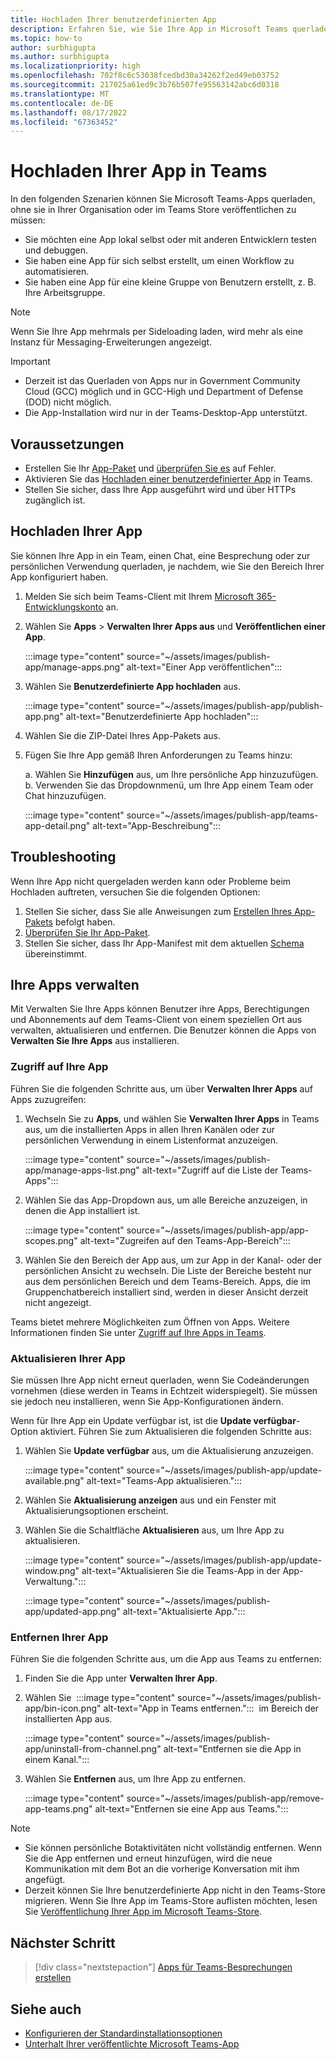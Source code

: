 ```yaml
---
title: Hochladen Ihrer benutzerdefinierten App
description: Erfahren Sie, wie Sie Ihre App in Microsoft Teams querladen. Das Querladen ist beim Testen und Debuggen einer App während der Entwicklung üblich.
ms.topic: how-to
author: surbhigupta
ms.author: surbhigupta
ms.localizationpriority: high
ms.openlocfilehash: 702f8c6c53038fcedbd30a34262f2ed49eb03752
ms.sourcegitcommit: 217025a61ed9c3b76b507fe95563142abc6d0318
ms.translationtype: MT
ms.contentlocale: de-DE
ms.lasthandoff: 08/17/2022
ms.locfileid: "67363452"
---
```

# <a name="upload-your-app-in-teams"></a>Hochladen Ihrer App in Teams

In den folgenden Szenarien können Sie Microsoft Teams-Apps querladen, ohne sie in Ihrer Organisation oder im Teams Store veröffentlichen zu müssen:

* Sie möchten eine App lokal selbst oder mit anderen Entwicklern testen und debuggen.
* Sie haben eine App für sich selbst erstellt, um einen Workflow zu automatisieren.
* Sie haben eine App für eine kleine Gruppe von Benutzern erstellt, z. B. Ihre Arbeitsgruppe.

> [!NOTE]
> Wenn Sie Ihre App mehrmals per Sideloading laden, wird mehr als eine Instanz für Messaging-Erweiterungen angezeigt.

> [!IMPORTANT]
>
> * Derzeit ist das Querladen von Apps nur in Government Community Cloud (GCC) möglich und in GCC-High und Department of Defense (DOD) nicht möglich.
> * Die App-Installation wird nur in der Teams-Desktop-App unterstützt.

## <a name="prerequisites"></a>Voraussetzungen

* Erstellen Sie Ihr [App-Paket](~/concepts/build-and-test/apps-package.md) und [überprüfen Sie es](https://dev.teams.microsoft.com/appvalidation.html) auf Fehler.
* Aktivieren Sie das [Hochladen einer benutzerdefinierter App](~/concepts/build-and-test/prepare-your-o365-tenant.md#enable-custom-teams-apps-and-turn-on-custom-app-uploading) in Teams.
* Stellen Sie sicher, dass Ihre App ausgeführt wird und über HTTPs zugänglich ist.

## <a name="upload-your-app"></a>Hochladen Ihrer App

Sie können Ihre App in ein Team, einen Chat, eine Besprechung oder zur persönlichen Verwendung querladen, je nachdem, wie Sie den Bereich Ihrer App konfiguriert haben.

1. Melden Sie sich beim Teams-Client mit Ihrem [Microsoft 365-Entwicklungskonto](https://developer.microsoft.com/en-us/microsoft-365/dev-program) an.
1. Wählen Sie **Apps** > **Verwalten Ihrer Apps aus** und **Veröffentlichen einer App**.

    :::image type="content" source="~/assets/images/publish-app/manage-apps.png" alt-text="Einer App veröffentlichen":::

1. Wählen Sie **Benutzerdefinierte App hochladen** aus.

   :::image type="content" source="~/assets/images/publish-app/publish-app.png" alt-text="Benutzerdefinierte App hochladen":::

1. Wählen Sie die ZIP-Datei Ihres App-Pakets aus.
1. Fügen Sie Ihre App gemäß Ihren Anforderungen zu Teams hinzu:</br>

   a. Wählen Sie **Hinzufügen** aus, um Ihre persönliche App hinzuzufügen.</br> b. Verwenden Sie das Dropdownmenü, um Ihre App einem Team oder Chat hinzuzufügen.

    :::image type="content" source="~/assets/images/publish-app/teams-app-detail.png" alt-text="App-Beschreibung":::

## <a name="troubleshoot"></a>Troubleshooting

Wenn Ihre App nicht quergeladen werden kann oder Probleme beim Hochladen auftreten, versuchen Sie die folgenden Optionen:

1. Stellen Sie sicher, dass Sie alle Anweisungen zum [Erstellen Ihres App-Pakets](../../concepts/build-and-test/apps-package.md) befolgt haben.
1. [Überprüfen Sie Ihr App-Paket](https://dev.teams.microsoft.com/appvalidation.html).
1. Stellen Sie sicher, dass Ihr App-Manifest mit dem aktuellen [Schema](../../resources/schema/manifest-schema.md) übereinstimmt.

## <a name="manage-your-apps"></a>Ihre Apps verwalten

Mit Verwalten Sie Ihre Apps können Benutzer ihre Apps, Berechtigungen und Abonnements auf dem Teams-Client von einem speziellen Ort aus verwalten, aktualisieren und entfernen. Die Benutzer können die Apps von **Verwalten Sie Ihre Apps** aus installieren.

### <a name="access-your-app"></a>Zugriff auf Ihre App

Führen Sie die folgenden Schritte aus, um über **Verwalten Ihrer Apps** auf Apps zuzugreifen:

1. Wechseln Sie zu **Apps**, und wählen Sie **Verwalten Ihrer Apps** in Teams aus, um die installierten Apps in allen Ihren Kanälen oder zur persönlichen Verwendung in einem Listenformat anzuzeigen.

    :::image type="content" source="~/assets/images/publish-app/manage-apps-list.png" alt-text="Zugriff auf die Liste der Teams-Apps":::

1. Wählen Sie das App-Dropdown aus, um alle Bereiche anzuzeigen, in denen die App installiert ist.

    :::image type="content" source="~/assets/images/publish-app/app-scopes.png" alt-text="Zugreifen auf den Teams-App-Bereich":::

1. Wählen Sie den Bereich der App aus, um zur App in der Kanal- oder der persönlichen Ansicht zu wechseln. Die Liste der Bereiche besteht nur aus dem persönlichen Bereich und dem Teams-Bereich. Apps, die im Gruppenchatbereich installiert sind, werden in dieser Ansicht derzeit nicht angezeigt.

Teams bietet mehrere Möglichkeiten zum Öffnen von Apps. Weitere Informationen finden Sie unter [Zugriff auf Ihre Apps in Teams](https://support.microsoft.com/office/access-your-apps-in-teams-0758cb09-9e85-40e7-a974-51df7734646a).

### <a name="update-your-app"></a>Aktualisieren Ihrer App

Sie müssen Ihre App nicht erneut querladen, wenn Sie Codeänderungen vornehmen (diese werden in Teams in Echtzeit widerspiegelt). Sie müssen sie jedoch neu installieren, wenn Sie App-Konfigurationen ändern.

Wenn für Ihre App ein Update verfügbar ist, ist die **Update verfügbar**-Option aktiviert. Führen Sie zum Aktualisieren die folgenden Schritte aus:

1. Wählen Sie **Update verfügbar** aus, um die Aktualisierung anzuzeigen.

     :::image type="content" source="~/assets/images/publish-app/update-available.png" alt-text="Teams-App aktualisieren.":::

1. Wählen Sie **Aktualisierung anzeigen** aus und ein Fenster mit Aktualisierungsoptionen erscheint.
1. Wählen Sie die Schaltfläche **Aktualisieren** aus, um Ihre App zu aktualisieren.

     :::image type="content" source="~/assets/images/publish-app/update-window.png" alt-text="Aktualisieren Sie die Teams-App in der App-Verwaltung.":::

     :::image type="content" source="~/assets/images/publish-app/updated-app.png" alt-text="Aktualisierte App.":::

### <a name="remove-your-app"></a>Entfernen Ihrer App

Führen Sie die folgenden Schritte aus, um die App aus Teams zu entfernen:

1. Finden Sie die App unter **Verwalten Ihrer App**.

1. Wählen Sie &nbsp;:::image type="content" source="~/assets/images/publish-app/bin-icon.png" alt-text="App in Teams entfernen.":::&nbsp; im Bereich der installierten App aus.

    :::image type="content" source="~/assets/images/publish-app/uninstall-from-channel.png" alt-text="Entfernen sie die App in einem Kanal.":::

1. Wählen Sie **Entfernen** aus, um Ihre App zu entfernen.

    :::image type="content" source="~/assets/images/publish-app/remove-app-teams.png" alt-text="Entfernen sie eine App aus Teams.":::

> [!NOTE]
>
> * Sie können persönliche Botaktivitäten nicht vollständig entfernen. Wenn Sie die App entfernen und erneut hinzufügen, wird die neue Kommunikation mit dem Bot an die vorherige Konversation mit ihm angefügt.
> * Derzeit können Sie Ihre benutzerdefinierte App nicht in den Teams-Store migrieren. Wenn Sie Ihre App im Teams-Store auflisten möchten, lesen Sie [Veröffentlichung Ihrer App im Microsoft Teams-Store](appsource/publish.md).

## <a name="next-step"></a>Nächster Schritt

> [!div class="nextstepaction"]
>[Apps für Teams-Besprechungen erstellen](../../apps-in-teams-meetings/teams-apps-in-meetings.md)

## <a name="see-also"></a>Siehe auch

* [Konfigurieren der Standardinstallationsoptionen](~/concepts/deploy-and-publish/add-default-install-scope.md)
* [Unterhalt Ihrer veröffentlichte Microsoft Teams-App](~/concepts/deploy-and-publish/appsource/post-publish/overview.md)
